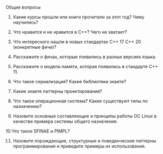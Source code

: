 Общие вопросы
1. Какие курсы прошли или книги прочитали за этот год? Чему научились?

2. Что нравится и не нравится в С++? Чего не хватает?

3. Что интересного нашли в новых стандартах С++ 17 С++ 20 (конкретные фичи)?

4. Расскажите о фичах, которые появились в разных версиях языка.

5. Расскажите о модели памяти, которая появилась в стандарте С++ 11.

6. Что такое сериализация? Какие библиотеки знаете?

7. Какие знаете паттерны проектирования?

8. Что такое операционная система? Какие существуют типы по назначению?

9. Назовите основные составляющие и принципы работы ОС Linux в качестве примера системы общего назначения.

10.Что такое SFINAE и PIMPL?

11. Назовите порождающие, структурные и поведенческие паттерны программирования и приведите примеры их использования.